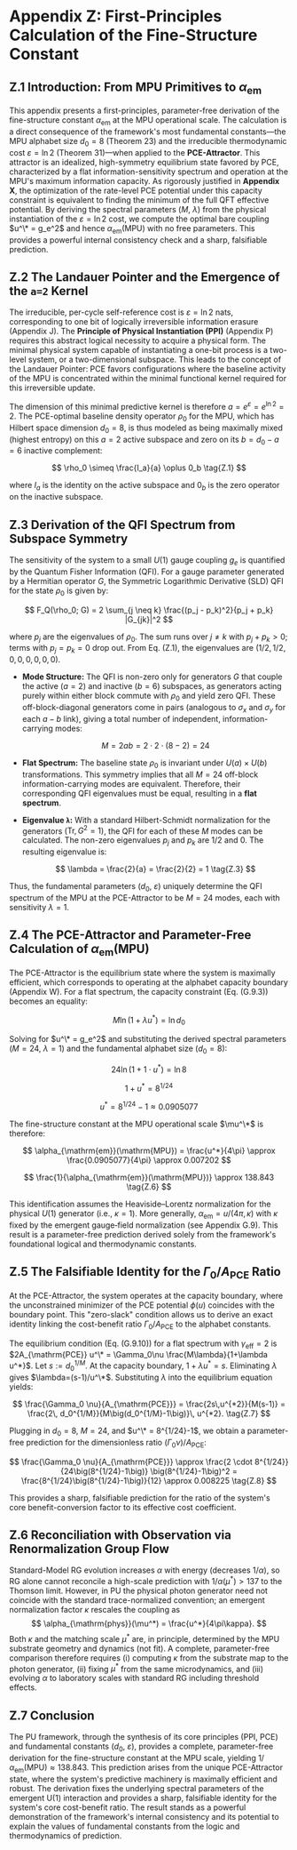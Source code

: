 # Appendix Z: First-Principles Calculation of the Fine-Structure Constant

## Z.1 Introduction: From MPU Primitives to $\alpha_{\mathrm{em}}$

This appendix presents a first-principles, parameter-free derivation of the fine-structure constant $\alpha_{\mathrm{em}}$ at the MPU operational scale. The calculation is a direct consequence of the framework's most fundamental constants—the MPU alphabet size $d_0 = 8$ (Theorem 23) and the irreducible thermodynamic cost $\varepsilon = \ln 2$ (Theorem 31)—when applied to the **PCE-Attractor**. This attractor is an idealized, high-symmetry equilibrium state favored by PCE, characterized by a flat information-sensitivity spectrum and operation at the MPU's maximum information capacity. As rigorously justified in **Appendix X**, the optimization of the rate-level PCE potential under this capacity constraint is equivalent to finding the minimum of the full QFT effective potential. By deriving the spectral parameters ($M$, $\lambda$) from the physical instantiation of the $\varepsilon = \ln 2$ cost, we compute the optimal bare coupling $u^\* = g_e^2$ and hence $\alpha_{\mathrm{em}}(\mathrm{MPU})$ with no free parameters. This provides a powerful internal consistency check and a sharp, falsifiable prediction.

## Z.2 The Landauer Pointer and the Emergence of the `a=2` Kernel

The irreducible, per-cycle self-reference cost is $\varepsilon = \ln 2$ nats, corresponding to one bit of logically irreversible information erasure (Appendix J). The **Principle of Physical Instantiation (PPI)** (Appendix P) requires this abstract logical necessity to acquire a physical form. The minimal physical system capable of instantiating a one-bit process is a two-level system, or a two-dimensional subspace. This leads to the concept of the Landauer Pointer: PCE favors configurations where the baseline activity of the MPU is concentrated within the minimal functional kernel required for this irreversible update.

The dimension of this minimal predictive kernel is therefore $a = e^\varepsilon = e^{\ln 2} = 2$. The PCE-optimal baseline density operator $\rho_0$ for the MPU, which has Hilbert space dimension $d_0=8$, is thus modeled as being maximally mixed (highest entropy) on this $a=2$ active subspace and zero on its $b = d_0 - a = 6$ inactive complement:

$$
\rho_0 \simeq \frac{I_a}{a} \oplus 0_b
\tag{Z.1}
$$

where $I_a$ is the identity on the active subspace and $0_b$ is the zero operator on the inactive subspace.

## Z.3 Derivation of the QFI Spectrum from Subspace Symmetry

The sensitivity of the system to a small $U(1)$ gauge coupling $g_e$ is quantified by the Quantum Fisher Information (QFI). For a gauge parameter generated by a Hermitian operator $G$, the Symmetric Logarithmic Derivative (SLD) QFI for the state $\rho_0$ is given by:

$$
F_Q(\rho_0; G) = 2 \sum_{j \neq k} \frac{(p_j - p_k)^2}{p_j + p_k} |G_{jk}|^2
$$

where $p_j$ are the eigenvalues of $\rho_0$. The sum runs over $j\neq k$ with $p_j+p_k>0$; terms with $p_j=p_k=0$ drop out. From Eq. (Z.1), the eigenvalues are $(1/2, 1/2, 0, 0, 0, 0, 0, 0)$.

* **Mode Structure:** The QFI is non-zero only for generators $G$ that couple the active ($a=2$) and inactive ($b=6$) subspaces, as generators acting purely within either block commute with $\rho_0$ and yield zero QFI. These off-block-diagonal generators come in pairs (analogous to $\sigma_x$ and $\sigma_y$ for each $a-b$ link), giving a total number of independent, information-carrying modes:

  $$
  M = 2ab = 2 \cdot 2 \cdot (8-2) = 24
  \tag{Z.2}
  $$
* **Flat Spectrum:** The baseline state $\rho_0$ is invariant under $U(a) \times U(b)$ transformations. This symmetry implies that all $M=24$ off-block information-carrying modes are equivalent. Therefore, their corresponding QFI eigenvalues must be equal, resulting in a **flat spectrum**.
* **Eigenvalue `λ`:** With a standard Hilbert-Schmidt normalization for the generators ($\mathrm{Tr},G^2=1$), the QFI for each of these $M$ modes can be calculated. The non-zero eigenvalues $p_j$ and $p_k$ are $1/2$ and $0$. The resulting eigenvalue is:

  $$
  \lambda = \frac{2}{a} = \frac{2}{2} = 1
  \tag{Z.3}
  $$

Thus, the fundamental parameters ($d_0$, $\varepsilon$) uniquely determine the QFI spectrum of the MPU at the PCE-Attractor to be $M=24$ modes, each with sensitivity $\lambda=1$.

## Z.4 The PCE-Attractor and Parameter-Free Calculation of $\alpha_{\mathrm{em}}(\mathrm{MPU})$

The PCE-Attractor is the equilibrium state where the system is maximally efficient, which corresponds to operating at the alphabet capacity boundary (Appendix W). For a flat spectrum, the capacity constraint (Eq. (G.9.3)) becomes an equality:

$$
M \ln(1 + \lambda u^*) = \ln d_0
\tag{Z.4}
$$

Solving for $u^\* = g_e^2$ and substituting the derived spectral parameters ($M=24$, $\lambda=1$) and the fundamental alphabet size ($d_0=8$):

$$
24 \ln(1 + 1 \cdot u^*) = \ln 8
$$

$$
1 + u^* = 8^{1/24}
$$

$$
u^* = 8^{1/24} - 1 \approx 0.0905077
\tag{Z.5}
$$

The fine-structure constant at the MPU operational scale $\mu^\*$ is therefore:

$$
\alpha_{\mathrm{em}}(\mathrm{MPU}) = \frac{u^*}{4\pi} \approx \frac{0.0905077}{4\pi} \approx 0.007202
$$

$$
\frac{1}{\alpha_{\mathrm{em}}(\mathrm{MPU})} \approx 138.843
\tag{Z.6}
$$

This identification assumes the Heaviside–Lorentz normalization for the physical $U(1)$ generator (i.e., $\kappa=1$). More generally, $\alpha_{\mathrm{em}}=u/(4\pi,\kappa)$ with $\kappa$ fixed by the emergent gauge‑field normalization (see Appendix G.9). This result is a parameter-free prediction derived solely from the framework's foundational logical and thermodynamic constants.

## Z.5 The Falsifiable Identity for the $\Gamma_0/A_{\mathrm{PCE}}$ Ratio

At the PCE-Attractor, the system operates at the capacity boundary, where the unconstrained minimizer of the PCE potential $\phi(u)$ coincides with the boundary point. This "zero-slack" condition allows us to derive an exact identity linking the cost-benefit ratio $\Gamma_0/A_{\mathrm{PCE}}$ to the alphabet constants.

The equilibrium condition (Eq. (G.9.10)) for a flat spectrum with $\gamma_{\mathrm{eff}}=2$ is $2A_{\mathrm{PCE}} u^\* = \Gamma_0\nu \frac{M\lambda}{1+\lambda u^*}$. Let $s:=d_0^{1/M}$. At the capacity boundary, $1+\lambda u^*=s$. Eliminating $\lambda$ gives $\lambda=(s-1)/u^\*$. Substituting $\lambda$ into the equilibrium equation yields:

$$
\frac{\Gamma_0 \nu}{A_{\mathrm{PCE}}} = \frac{2s\,u^{*2}}{M(s-1)} = \frac{2\, d_0^{1/M}}{M\big(d_0^{1/M}-1\big)}\, u^{*2}.
\tag{Z.7}
$$

Plugging in $d_0=8$, $M=24$, and $u^\* = 8^{1/24}-1$, we obtain a parameter-free prediction for the dimensionless ratio $(\Gamma_0\nu)/A_{\mathrm{PCE}}$:

$$
\frac{\Gamma_0 \nu}{A_{\mathrm{PCE}}} \approx \frac{2 \cdot 8^{1/24}}{24\big(8^{1/24}-1\big)} \big(8^{1/24}-1\big)^2 = \frac{8^{1/24}\big(8^{1/24}-1\big)}{12} \approx 0.008225
\tag{Z.8}
$$

This provides a sharp, falsifiable prediction for the ratio of the system's core benefit-conversion factor to its effective cost coefficient.

## Z.6 Reconciliation with Observation via Renormalization Group Flow

Standard-Model RG evolution increases $\alpha$ with energy (decreases $1/\alpha$), so RG alone cannot reconcile a high-scale prediction with $1/\alpha(\mu^*) > 137$ to the Thomson limit. However, in PU the physical photon generator need not coincide with the standard trace-normalized convention; an emergent normalization factor $\kappa$ rescales the coupling as
$$
\alpha_{\mathrm{phys}}(\mu^*) = \frac{u^*}{4\pi\kappa}.
$$
Both $\kappa$ and the matching scale $\mu^*$ are, in principle, determined by the MPU substrate geometry and dynamics (not fit). A complete, parameter-free comparison therefore requires (i) computing $\kappa$ from the substrate map to the photon generator, (ii) fixing $\mu^*$ from the same microdynamics, and (iii) evolving $\alpha$ to laboratory scales with standard RG including threshold effects.

## Z.7 Conclusion

The PU framework, through the synthesis of its core principles (PPI, PCE) and fundamental constants ($d_0$, $\varepsilon$), provides a complete, parameter-free derivation for the fine-structure constant at the MPU scale, yielding $1/\alpha_{\mathrm{em}}(\mathrm{MPU}) \approx 138.843$. This prediction arises from the unique PCE-Attractor state, where the system's predictive machinery is maximally efficient and robust. The derivation fixes the underlying spectral parameters of the emergent U(1) interaction and provides a sharp, falsifiable identity for the system's core cost-benefit ratio. The result stands as a powerful demonstration of the framework's internal consistency and its potential to explain the values of fundamental constants from the logic and thermodynamics of prediction.